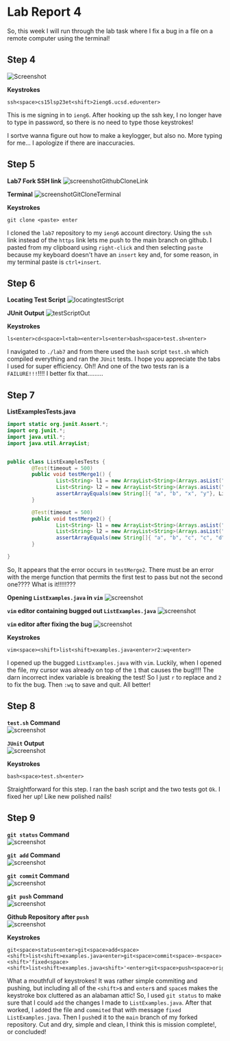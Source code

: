 # Lab Report 4

So, this week I will run through the lab task where I fix a bug in a file on a remote computer using the terminal! 

## Step 4

![Screenshot](images/Screenshot%202023-05-19%20091855.png)

**Keystrokes**

```
ssh<space>cs15lsp23et<shift>2ieng6.ucsd.edu<enter>
```
This is me signing in to `ieng6`. After hooking up the ssh key, I no longer have to type in password, so there is no need to type those keystrokes!

I sortve wanna figure out how to make a keylogger, but also no. More typing for me... I apologize if there are inaccuracies.


## Step 5

**Lab7 Fork SSH link**
![screenshotGithubCloneLink](images/Screenshot%202023-05-19%20110518.png)

**Terminal**
![screenshotGitCloneTerminal](images/Screenshot%202023-05-19%20094812.png)

**Keystrokes**

```
git clone <paste> enter
```

I cloned the `lab7` repository to my `ieng6` account directory. Using the `ssh` link instead of the `https` link lets me push to the main branch on github. I pasted from my clipboard using `right-click` and then selecting `paste` because my keyboard doesn't have an `insert` key and, for some reason, in my terminal paste is `ctrl+insert`.


## Step 6

 **Locating Test Script**
![locatingtestScript](images/screenshot_locatingtestscript.png)

**JUnit Output**
![testScriptOut](images/screenshot_testScriptOutput.png)

**Keystrokes**

```
ls<enter>cd<space>l<tab><enter>ls<enter>bash<space>test.sh<enter>
```

I navigated to `./lab7` and from there used the `bash` script `test.sh` which compiled everything and ran the `JUnit` tests. I hope you appreciate the tabs I used for super efficiency. Oh!! And one of the two tests ran is a `FAILURE!!!`!!!! I better fix that.........


## Step 7

**ListExamplesTests.java**

``` java
import static org.junit.Assert.*;
import org.junit.*;
import java.util.*;
import java.util.ArrayList;


public class ListExamplesTests {
        @Test(timeout = 500)
        public void testMerge1() {
                List<String> l1 = new ArrayList<String>(Arrays.asList("x", "y"));
                List<String> l2 = new ArrayList<String>(Arrays.asList("a", "b"));
                assertArrayEquals(new String[]{ "a", "b", "x", "y"}, ListExamples.merge(l1, l2).toArray());
        }

        @Test(timeout = 500)
        public void testMerge2() {
                List<String> l1 = new ArrayList<String>(Arrays.asList("a", "b", "c"));
                List<String> l2 = new ArrayList<String>(Arrays.asList("c", "d", "e"));
                assertArrayEquals(new String[]{ "a", "b", "c", "c", "d", "e" }, ListExamples.merge(l1, l2).toArray());
        }

}
```

So, It appears that the error occurs in `testMerge2`. There must be an error with the merge function that permits the first test to pass but not the second one???? What is it!!!!!???

**Opening `ListExamples.java` in `vim`** 
![screenshot](images/screenshot_typingVimCommand.png)

**`vim` editor containing bugged out `ListExamples.java`**
![screenshot](images/screenshot_bugFilledVimListExamples.png)

**`vim` editor after fixing the bug**
![screenshot](images/screenshot_fixedListExamples.png)

**Keystrokes**

```
vim<space><shift>list<shift>examples.java<enter>r2:wq<enter>
```

I opened up the bugged `ListExamples.java` with `vim`. Luckily, when I opened the file, my cursor was already on top of the `1` that causes the bug!!!! The darn incorrect index variable is breaking the test! So I just `r` to replace and `2` to fix the bug. Then `:wq` to save and quit. All better!

## Step 8

**`test.sh` Command**\
![screenshot](images/screenshot_testScriptCommand.png)

**`JUnit` Output**\
![screenshot](images/screenshot_JUnitOutput2.png)


**Keystrokes**

```
bash<space>test.sh<enter>
```
Straightforward for this step. I ran the bash script and the two tests got `Ok`. I fixed her up! Like new polished nails!

## Step 9

**`git status` Command**\
![screenshot](images/screenshot_gitStatus.png)

**`git add` Command**\
![screenshot](images/screenshot_gitAdd.png)

**`git commit` Command**\
![screenshot](images/screenshot_gitCommit.png)

**`git push` Command**\
![screenshot](images/screenshot_gitPush.png)

**Github Repository after `push`**\
![screenshot](images/screenshot_githubRepositoryPushed.png)

**Keystrokes**

```
git<space>status<enter>git<space>add<space><shift>list<shift>examples.java<enter>git<space>commit<space>-m<space><shift>'fixed<space><shift>list<shift>examples.java<shift>'<enter>git<space>push<space>origin<space>main<enter>
```
What a mouthfull of keystrokes! It was rather simple commiting and pushing, but including all of the `<shift>`s and `enter`s and `space`s makes the keystroke box cluttered as an alabaman attic! So, I used `git status` to make sure that I could `add` the changes I made to `ListExamples.java`. After that worked, I `add`ed the file and `commited` that with message `fixed ListExamples.java`. Then I `push`ed it to the `main` branch of my forked repository. Cut and dry, simple and clean, I think this is mission complete!, or concluded! 

